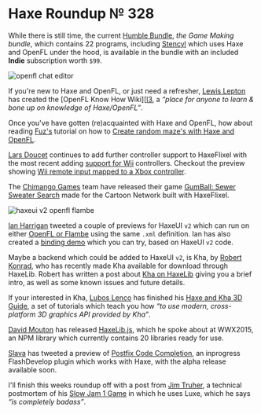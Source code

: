 [_template]: ../templates/roundup.html
[date]: / "2015-07-15 13:41:00"
[modified]: / "2015-07-16 14:30:00"
[published]: / "2015-07-16 15:30:00"
[“”]: a ""
# Haxe Roundup № 328

While there is still time, the current [Humble Bundle][l1], _the Game Making bundle_,
which contains 22 programs, including [Stencyl][l2] which uses Haxe and OpenFL
under the hood, is available in the bundle with an included **Indie** subscription
worth `$99`.

![openfl chat editor](/img/328/chatide.png "Jaroslav Meloun (@jarnik) working on a conversation editor using OpenFL.")

If you're new to Haxe and OpenFL, or just need a refresher, [Lewis Lepton][gh1] has
created the [OpenFL Know How Wiki][[l3], a _“place for anyone to learn & bone up 
on knowledge of Haxe/OpenFL”_.

Once you've have gotten (re)acquainted with Haxe and OpenFL, how about reading
[Fuz's][tw1] tutorial on how to [Create random maze's with Haxe and OpenFL][l4].

[Lars Doucet][tw2] continues to add further controller support to HaxeFlixel 
with the most recent adding [support for Wii][l6] controllers. Checkout the preview
showing [Wii remote input mapped to a Xbox controller][l5].

The [Chimango Games][tw3] team have released their game [GumBall: Sewer Sweater 
Search][l7] made for the Cartoon Network built with HaxeFlixel.

![haxeui v2 openfl flambe](/img/328/haxeuiv2.png "HaxeUI Version 2")

[Ian Harrigan][tw4] tweeted a couple of previews for HaxeUI `v2` which can
run on either [OpenFL or Flambe][l8] using the same `.xml` definition. Ian has
also created a [binding demo][l9] which you can try, based on HaxeUI `v2` code.

Maybe a backend which could be added to HaxeUI `v2`, is Kha, by [Robert Konrad][tw5],
who has recently made Kha available for download through HaxeLib. Robert has
written a post about [Kha on HaxeLib][l10] giving you a brief intro, as well as
some known issues and future details.

If your interested in Kha, [Lubos Lenco][tw6] has finished his [Haxe and Kha 3D 
Guide][l11], a set of tutorials which teach you how _“to use modern, 
cross-platform 3D graphics API provided by Kha”_.

[David Mouton][tw7] has released [HaxeLib.js][l12], which he spoke about at
WWX2015, an NPM library which currently contains 20 libraries ready for use.

[Slava][tw8] has tweeted a preview of [Postfix Code Completion][l13], an inprogress
FlashDevelop plugin which works with Haxe, with the alpha release available soon.

I'll finish this weeks roundup off with a post from [Jim Truher][tw9], a technical
postmortem of his [Slow Jam 1 Game][l14] in which he uses Luxe, which he says
_“is completely badass”_.

[tw9]: https://twitter.com/jtruher "@jtruher"
[tw8]: https://twitter.com/Slava_Ra "@Slava_Ra"
[tw7]: https://twitter.com/damoebius "@damoebius"
[tw6]: https://twitter.com/luboslenco "@luboslenco"
[tw5]: https://twitter.com/robdangerous "@robdangerous"
[tw4]: https://twitter.com/IanHarrigan1982 "@IanHarrigan1982"
[tw3]: https://twitter.com/ChimangoGames "@ChimangoGames"
[tw2]: https://twitter.com/larsiusprime "@larsiusprime"
[tw1]: https://twitter.com/fuz_games "@fuz_games"

[gh1]: https://github.com/lewislepton "@lewislepton"

[l14]: http://halfbitsoftware.com/blog/2015/07/09/slow-jam-1-technical-postmortem/ "Slow Jam 1 Postmortem"
[l13]: https://twitter.com/Slava_Ra/status/619464587314888704 "Postfix Code Completion FlashDevelop Preview"
[l12]: https://github.com/damoebius/haxe-npm-lib "HaxeLib.js on GitHub"
[l11]: http://luboslenco.com/kha3d/ "Haxe and Kha 3D Tutorials"
[l10]: http://tech.ktxsoftware.com/kha-on-haxelib/ "Kha now on HaxeLib"
[l9]: https://dl.dropboxusercontent.com/u/26678671/haxeui-openfl.swf "HaxeUI v2 Binding Demo"
[l8]: https://twitter.com/IanHarrigan1982/status/619791095891918848 "HaxeUI v2 running on OpenFL and Flambe"
[l7]: http://www.minijuegos.com/juego/gumball-sewer-sweater-search "Gum Ball: Sewer Sweater Search"
[l6]: https://github.com/HaxeFlixel/flixel/pull/1563 "Add Wiimote support to HaxeFlixel"
[l5]: https://twitter.com/larsiusprime/status/620718009355669504 "Wii Remote Pitch and Roll"
[l4]: https://fuzdevlog.wordpress.com/2015/07/10/create-random-maze-with-haxeopenfl/ "Create random maze's with Haxe and OpenFL"
[l3]: https://github.com/lewislepton/openfl-know-how/wiki "Haxe and OpenFL Know How Wiki"
[l2]: http://www.stencyl.com/ "Stencyl: Make iPhone, iPad, Android Games with code"
[l1]: https://www.humblebundle.com/ "Humble Game Making Bundle"